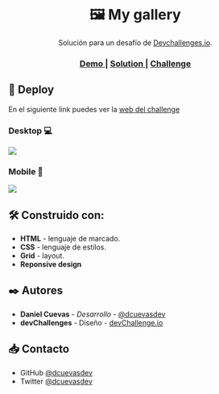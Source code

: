 <h1 align="center">🖼️ My gallery</h1>

<div align="center">
    Solución para un desafío de  <a href="http://devchallenges.io" target="_blank">Devchallenges.io</a>.
</div>

<div align="center">
  <h3>
    <a href="https://dcuevasdev.github.io/my-gallery/">
      Demo
    </a>
    <span> | </span>
    <a href="https://github.com/dcuevas24/my-gallery">
      Solution
    </a>
    <span> | </span>
    <a href="https://devchallenges.io/challenges/gcbWLxG6wdennelX7b8I">
      Challenge
    </a>
  </h3>
</div>

## 🚀 Deploy

En el siguiente link puedes ver la [web del challenge](https://dcuevasdev.github.io/my-gallery/ "web del challenge")

### Desktop 💻

![](https://i.imgur.com/vyeosuc.png)

### Mobile 📱

![](https://i.imgur.com/EGrrqZw.png)

## 🛠️ Construido con:

- **HTML** - lenguaje de marcado.
- **CSS** - lenguaje de estilos.
- **Grid** - layout.
- **Reponsive design**

## ✒️ Autores

- **Daniel Cuevas** - _Desarrollo_ - [@dcuevasdev](https://twitter.com/dcuevasdev "@dcuevasdev")
- **devChallenges** - Diseño - [devChallenge.io](https://devchallenges.io/ "devChallenge.io")

## 📥 Contacto

- GitHub [@dcuevasdev](https://github.com/dcuevasdev)
- Twitter [@dcuevasdev](https://twitter.com/dcuevasdev)
